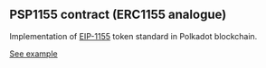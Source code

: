 ## PSP1155 contract (ERC1155 analogue)

Implementation of [EIP-1155](https://eips.ethereum.org/EIPS/eip-1155) token standard in Polkadot blockchain.

[See example](https://supercolony-net.github.io/openbrush-contracts/smart-contracts/psp1155/psp1155)
